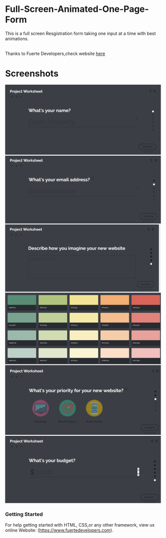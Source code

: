 # Full-Screen-Animated-One-Page-Form
This is a full screen Resgistration form taking one input at a time with best animations.

<br>
Thanks to Fuerte Developers,check website  <a href="https://www.fuertedevelopers.com" > here</a>
<br>

# Screenshots
<img src="img/1.png">
<img src="img/2.png">
<img src="img/3.png">
<img src="img/4.png">
<img src="img/5.png">
<img src="img/41.png">




### Getting Started

For help getting started with HTML, CSS,or any other framework, view us online
Website: (https://www.fuertedevelopers.com).




	

